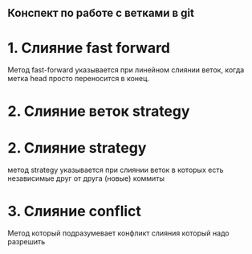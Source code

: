 ## Конспект по работе с ветками в git 

# 1. Слияние  fast forward

Метод fast-forward указывается при линейном слиянии веток, когда метка head просто переносится в конец.

# 2. Cлияние веток strategy
# 2. Cлияние strategy

 метод strategy  указывается при слиянии веток в которых есть независимые друг от друга (новые) коммиты

# 3. Слияние conflict 

Метод который подразумевает конфликт слияния который надо разрешить

